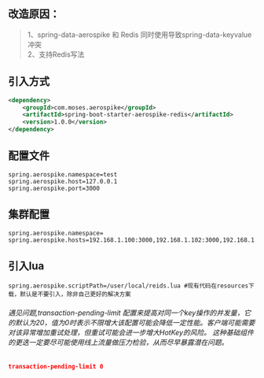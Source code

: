 ## 改造原因：

> 1、spring-data-aerospike 和 Redis 同时使用导致spring-data-keyvalue冲突<br/>
> 2、支持Redis写法

## 引入方式
  ```xml
  <dependency>
      <groupId>com.moses.aerospike</groupId>
      <artifactId>spring-boot-starter-aerospike-redis</artifactId>
      <version>1.0.0</version>
  </dependency>
  ```
  
## 配置文件
```properties
spring.aerospike.namespace=test
spring.aerospike.host=127.0.0.1
spring.aerospike.port=3000
```

## 集群配置
```properties
spring.aerospike.namespace=
spring.aerospike.hosts=192.168.1.100:3000,192.168.1.102:3000,192.168.1.102:3000
```

## 引入lua
```properties
spring.aerospike.scriptPath=/user/local/reids.lua #现有代码在resources下载，默认是不要引入，除非自己更好的解决方案
```
###### 遇见问题,transaction-pending-limit 配置来提高对同一个key操作的并发量，它的默认为20，值为0时表示不限增大该配置可能会降低一定性能。客户端可能需要对该异常增加重试处理，但重试可能会进一步增大HotKey的风险。 这种基础组件的更迭一定要尽可能使用线上流量做压力检验，从而尽早暴露潜在问题。
```json
transaction-pending-limit 0
```

